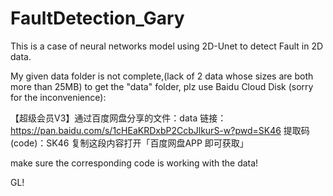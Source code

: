 # FaultDetection_Gary
This is a case of  neural networks model using 2D-Unet to detect Fault in 2D data.




My given data folder is not complete,(lack of 2 data whose sizes are both  more than 25MB)
to get the "data" folder, plz use Baidu Cloud Disk (sorry for the inconvenience):






【超级会员V3】通过百度网盘分享的文件：data
链接：https://pan.baidu.com/s/1cHEaKRDxbP2CcbJlkurS-w?pwd=SK46 
提取码(code)：SK46 
复制这段内容打开「百度网盘APP 即可获取」




make sure the corresponding code is working with the data! 



GL!
